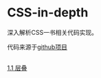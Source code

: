 # CSS-in-depth

深入解析CSS一书相关代码实现。

代码来源于[github项目](https://github.com/CSSInDepth/css-in-depth/tree/master)

## 

[1.1 层叠](./ch01/1.1.md)
